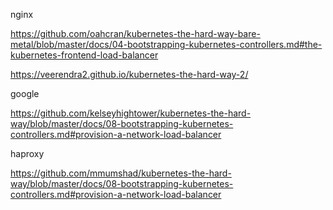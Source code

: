 nginx

https://github.com/oahcran/kubernetes-the-hard-way-bare-metal/blob/master/docs/04-bootstrapping-kubernetes-controllers.md#the-kubernetes-frontend-load-balancer

https://veerendra2.github.io/kubernetes-the-hard-way-2/



google


https://github.com/kelseyhightower/kubernetes-the-hard-way/blob/master/docs/08-bootstrapping-kubernetes-controllers.md#provision-a-network-load-balancer


haproxy

https://github.com/mmumshad/kubernetes-the-hard-way/blob/master/docs/08-bootstrapping-kubernetes-controllers.md#provision-a-network-load-balancer



